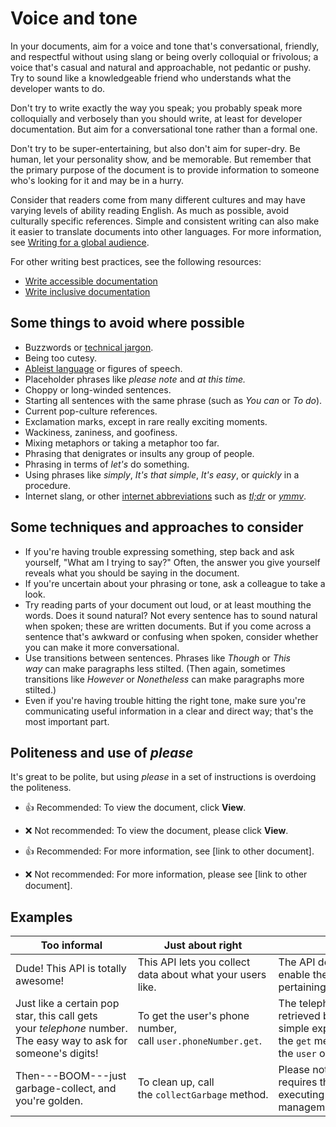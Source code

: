 # Voice and tone

In your documents, aim for a voice and tone that's conversational, friendly, and respectful without using slang or being overly colloquial or frivolous; a voice that's casual and natural and approachable, not pedantic or pushy. Try to sound like a knowledgeable friend who understands what the developer wants to do.

Don't try to write exactly the way you speak; you probably speak more colloquially and verbosely than you should write, at least for developer documentation. But aim for a conversational tone rather than a formal one.

Don't try to be super-entertaining, but also don't aim for super-dry. Be human, let your personality show, and be memorable. But remember that the primary purpose of the document is to provide information to someone who's looking for it and may be in a hurry.

Consider that readers come from many different cultures and may have varying levels of ability reading English. As much as possible, avoid culturally specific references. Simple and consistent writing can also make it easier to translate documents into other languages. For more information, see [Writing for a global audience](https://developers.google.com/style/translation).

For other writing best practices, see the following resources:

- [Write accessible documentation](https://developers.google.com/style/accessibility)
- [Write inclusive documentation](https://developers.google.com/style/inclusive-documentation)

## Some things to avoid where possible

- Buzzwords or [technical jargon](https://developers.google.com/style/jargon).
- Being too cutesy.
- [Ableist language](https://developers.google.com/style/inclusive-documentation#ableist-language) or figures of speech.
- Placeholder phrases like *please note* and *at this time.*
- Choppy or long-winded sentences.
- Starting all sentences with the same phrase (such as *You can* or *To do*).
- Current pop-culture references.
- Exclamation marks, except in rare really exciting moments.
- Wackiness, zaniness, and goofiness.
- Mixing metaphors or taking a metaphor too far.
- Phrasing that denigrates or insults any group of people.
- Phrasing in terms of *let's* do something.
- Using phrases like *simply*, *It's that simple*, *It's easy*, or *quickly* in a procedure.
- Internet slang, or other [internet abbreviations](https://developers.google.com/style/abbreviations#dont-use) such as *[tl;dr](https://developers.google.com/style/word-list#tldr)* or *[ymmv](https://developers.google.com/style/word-list#ymmv)*.

## Some techniques and approaches to consider

- If you're having trouble expressing something, step back and ask yourself, "What am I trying to say?" Often, the answer you give yourself reveals what you should be saying in the document.
- If you're uncertain about your phrasing or tone, ask a colleague to take a look.
- Try reading parts of your document out loud, or at least mouthing the words. Does it sound natural? Not every sentence has to sound natural when spoken; these are written documents. But if you come across a sentence that's awkward or confusing when spoken, consider whether you can make it more conversational.
- Use transitions between sentences. Phrases like *Though* or *This way* can make paragraphs less stilted. (Then again, sometimes transitions like *However* or *Nonetheless* can make paragraphs more stilted.)
- Even if you're having trouble hitting the right tone, make sure you're communicating useful information in a clear and direct way; that's the most important part.

## Politeness and use of *please*

It's great to be polite, but using *please* in a set of instructions is overdoing the politeness.

- 👍 Recommended: To view the document, click **View**.

- ❌ Not recommended: To view the document, please click **View**.

- 👍 Recommended: For more information, see \[link to other document\].

- ❌ Not recommended: For more information, please see \[link to other document\].

## Examples

| Too informal | Just about right | Too formal |
| --- |  --- |  --- |
| Dude! This API is totally awesome! | This API lets you collect data about what your users like. | The API documented by this page may enable the acquisition of information pertaining to user preferences. |
| Just like a certain pop star, this call gets your *telephone* number. The easy way to ask for someone's digits! | To get the user's phone number, call `user.phoneNumber.get`. | The telephone number can be retrieved by the developer via the simple expedient of using the `get` method on the `user` object's `phoneNumber` property. |
| Then---BOOM---just garbage-collect, and you're golden. | To clean up, call the `collectGarbage` method. | Please note that completion of the task requires the following prerequisite: executing an automated memory management function. |
